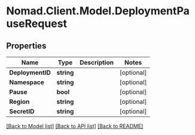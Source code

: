 # Nomad.Client.Model.DeploymentPauseRequest

## Properties

Name | Type | Description | Notes
------------ | ------------- | ------------- | -------------
**DeploymentID** | **string** |  | [optional] 
**Namespace** | **string** |  | [optional] 
**Pause** | **bool** |  | [optional] 
**Region** | **string** |  | [optional] 
**SecretID** | **string** |  | [optional] 

[[Back to Model list]](../README.md#documentation-for-models) [[Back to API list]](../README.md#documentation-for-api-endpoints) [[Back to README]](../README.md)

